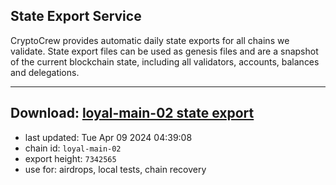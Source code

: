 ## State Export Service
CryptoCrew provides automatic daily state exports for all chains we validate. State export files can be used as genesis files and are a snapshot of the current blockchain state, including all validators, accounts, balances and delegations.

---
**Download: [loyal-main-02 state export](https://dl-eu2.ccvalidators.com/SERVICE/loyal/loyal-main-02_export_7342565.json)**
---

- last updated: Tue Apr 09 2024 04:39:08
- chain id: `loyal-main-02`
- export height: `7342565`
- use for: airdrops, local tests, chain recovery
